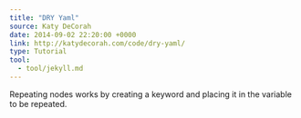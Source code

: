```yaml
---
title: "DRY Yaml"
source: Katy DeCorah
date: 2014-09-02 22:20:00 +0000
link: http://katydecorah.com/code/dry-yaml/
type: Tutorial
tool:
  - tool/jekyll.md
---
```

Repeating nodes works by creating a keyword and placing it in the variable to be repeated.





